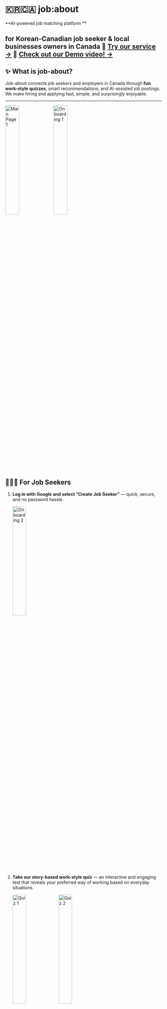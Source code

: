 # 🇰🇷🇨🇦 job:about
**AI-powered job matching platform **

for Korean-Canadian job seeker & local businesses owners in Canada
🔗 **[Try our service →](https://job-about.vercel.app/)**
🔗 **[Check out our Demo video! →](https://youtu.be/RXhFzlAqW8s?si=il9VgXY5JgH8aZI9)** 
---

## ✨ What is job-about?
Job-about connects job seekers and employers in Canada through **fun work-style quizzes**, smart recommendations, and AI-assisted job postings.  
We make hiring and applying fast, simple, and surprisingly enjoyable.

---
<p>
  <img src="docs/assets/0_main_page_1.png" alt="Main Page 1" width="30%">
  <img src="docs/assets/s1_onboarding_1.png" alt="Onboarding 1" width="30%">
</p>

## 🙋🏻‍♀️ For Job Seekers

1. **Log in with Google and select “Create Job Seeker”** — quick, secure, and no password hassle.
   <p>
     <img src="docs/assets/s1_onboarding_2.png" alt="Onboarding 2" width="30%">
   </p>


2. **Take our story-based work-style quiz** — an interactive and engaging test that reveals your preferred way of working based on everyday situations.
   <p>
     <img src="docs/assets/s2_quiz_1.png" alt="Quiz 1" width="30%">
     <img src="docs/assets/s2_quiz_2.png" alt="Quiz 2" width="30%">
   </p>


3. **Create your profile** — highlight your skills and preferred job types.
   <p>
     <img src="docs/assets/s3_profile_1.png" alt="Profile 1" width="30%">
     <img src="docs/assets/s3_profile_2.png" alt="Profile 2" width="30%">
   </p>


4. **Browse your personalized job feed** — discover roles that match your profile. You can also use filters to further personalize your search.
   <p>
     <img src="docs/assets/s4_feed_1.png" alt="Job Post 1" width="30%">
     <img src="docs/assets/s4_feed_2.png" alt="Job Post 2" width="30%">
   </p>


5. **Apply in one click** — open the job post, view details, and apply instantly. You can also bookmark jobs for later — no tedious forms.
   <p>
     <img src="docs/assets/s5_job_post_1.png" alt="Job Post 1" width="30%">
     <img src="docs/assets/s5_job_post_2.png" alt="Job Post 2" width="30%">
     <img src="docs/assets/s5_job_post_3.png" alt="Job Post 3" width="30%">
   </p>


6. **Track your journey** — monitor all your applications and statuses in one dashboard.
   <p>
     <img src="docs/assets/s6_mypage_1.png" alt="My Page 1" width="24%">
     <img src="docs/assets/s6_mypage_2.png" alt="My Page 2" width="24%">
     <img src="docs/assets/s6_mypage_3.png" alt="My Page 3" width="24%">
     <img src="docs/assets/s6_mypage_4.png" alt="My Page 4" width="24%">
   </p>

---

## 🏢 For Employers
1. **Log in with Google** — instant access to your hiring dashboard.
   <p>
     <img src="docs/assets/e0_onboarding.png" alt="Onboarding 1" width="30%">
   </p>


2. **Create a business profile** — showcase your company’s personality and values.
   <p>
     <img src="docs/assets/e1_bizLoc_1.png" alt="Employer profile 1" width="30%">
     <img src="docs/assets/e1_bizLoc_2.png" alt="Employer profile 2" width="30%">
   </p>
   

3. **Post jobs with AI** — our AI helps you write engaging, clear job postings in seconds.
   <p>
     <img src="docs/assets/e2_jobPost_1.png" alt="Job Post 1" width="30%">
     <img src="docs/assets/e2_jobPost_2.png" alt="Job Post 2" width="30%">
   <br><br>
   </p>
   🪄 Use Gemini API to generate job descriptions.
   <p>
     <img src="docs/assets/e3_preview_1.png" alt="Job Post Preview 1" width="30%">
     <img src="docs/assets/e3_preview_2.png" alt="Job Post Preview 2" width="30%">
   <br><br></p>
   

4. **Manage everything in one place** — from job listings to candidate pipelines.
   <br>**Manage you job listings** — view, edit, and close your job posts.
   <p>
     <img src="docs/assets/e4_dashboard_1.png" alt="Job Post Preview 1" width="24%">
     <img src="docs/assets/e4_dashboard_5.png" alt="Employer dashboard-Job Post 1" width="24%">
     <img src="docs/assets/e4_dashboard_6.png" alt="Employer dashboard-Job Post 2" width="24%">
     <img src="docs/assets/e4_dashboard_7.png" alt="Employer dashboard-Job Post 1" width="24%">
   <br><br>
   </p>

   **Review applications** — see who applied, their profiles, and track their status.
   <p>
     <img src="docs/assets/e4_dashboard_2.png" alt="Employer dashboard-Review Apps 1" width="30%">
     <img src="docs/assets/e4_dashboard_3.png" alt="Employer dashboard-Review Apps 2" width="30%">
     <img src="docs/assets/e4_dashboard_4.png" alt="Employer dashboard-Review Apps 3" width="30%">
   </p>


---

## 🚀 Why job-about?
- **Fast & Easy** — no endless forms or complicated tools.
- **Smart Matching** — candidates meet jobs that *truly* fit them.
- **Bilingual-Friendly** — bridging Korean and English-speaking communities.
- **AI-Powered** — better job descriptions, smarter recommendations.

---
## 📚 Behind Our Project

### 🛠 Tech Stack
- **Frontend:** Next.js, React, TypeScript
- **Backend:** Next.js API Routes, Prisma ORM, PostgreSQL (Supabase)
- **Infrastructure:** Vercel, Sentry (logging & monitoring)
- **AI Services:** Gemini API for AI-assisted job posting

### 🗂 System Design (Overview)!
   <p>
     <img src="docs/assets/jobAbout_system_design.png" alt="System Design" width="90%">
   </p>

Job-about follows a **modern full-stack architecture**:
- **Client Layer** — Interactive UI built with Next.js and React.
- **API Layer** — Serverless API routes for job matching, authentication, and data access.
- **Database Layer** — PostgreSQL hosted on Supabase, accessed via Prisma ORM.
- **Integration Layer** — AI services (Gemini API) for generating job descriptions.
